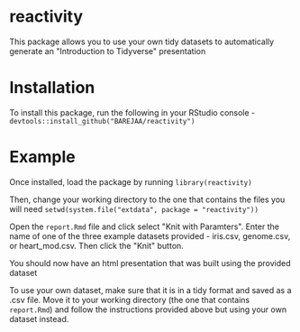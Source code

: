 # reactivity
This package allows you to use your own tidy datasets to automatically generate an "Introduction to Tidyverse" presentation

# Installation
To install this package, run the following in your RStudio console -
`devtools::install_github("BAREJAA/reactivity")`

# Example
Once installed, load the package by running
`library(reactivity)`

Then, change your working directory to the one that contains the files you will need
`setwd(system.file("extdata", package = "reactivity"))`

Open the `report.Rmd` file and click select "Knit with Paramters". Enter the name of one of the three example datasets provided - iris.csv, genome.csv, or heart_mod.csv. Then click the "Knit" button.

You should now have an html presentation that was built using the provided dataset

To use your own dataset, make sure that it is in a tidy format and saved as a .csv file. Move it to your working directory (the one that contains `report.Rmd`) and follow the instructions provided above but using your own dataset instead.

